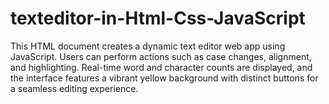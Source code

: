 # texteditor-in-Html-Css-JavaScript
This HTML document creates a dynamic text editor web app using JavaScript. Users can perform actions such as case changes, alignment, and highlighting. Real-time word and character counts are displayed, and the interface features a vibrant yellow background with distinct buttons for a seamless editing experience.
